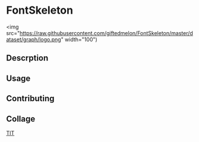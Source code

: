 # FontSkeleton
<img src="https://raw.githubusercontent.com/giftedmelon/FontSkeleton/master/dataset/graph/logo.png" width="100")

## Descrption



## Usage



## Contributing


## Collage
[TIT](https://www.titech.ac.jp/english)
